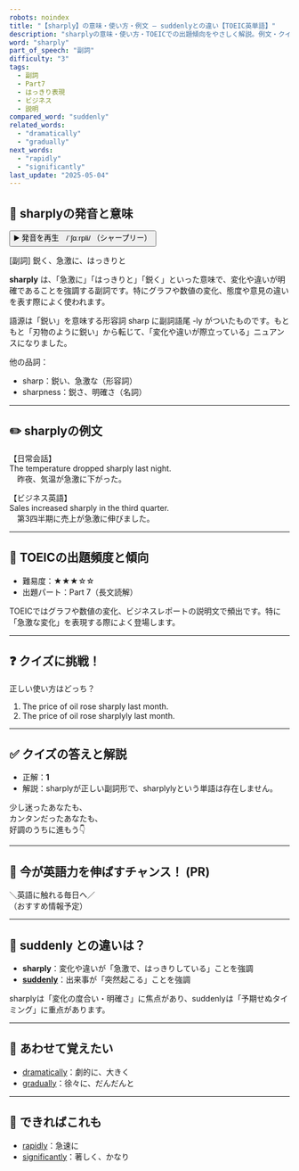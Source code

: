 ```yaml
---
robots: noindex
title: "【sharply】の意味・使い方・例文 ― suddenlyとの違い【TOEIC英単語】"
description: "sharplyの意味・使い方・TOEICでの出題傾向をやさしく解説。例文・クイズ付きでsuddenlyとの違いもわかりやすく学べます。"
word: "sharply"
part_of_speech: "副詞"
difficulty: "3"
tags:
  - 副詞
  - Part7
  - はっきり表現
  - ビジネス
  - 説明
compared_word: "suddenly"
related_words:
  - "dramatically"
  - "gradually"
next_words:
  - "rapidly"
  - "significantly"
last_update: "2025-05-04"
---
```


## 🔰 sharplyの発音と意味

<button class="play-audio" onclick="playTTS('sharply')">
  <span class="play-audio-main">
    ▶️ 発音を再生　/ˈʃɑːrpli/
  </span>
  <span class="play-audio-sub">
    （シャープリー）
  </span>
</button>

[副詞] 鋭く、急激に、はっきりと

**sharply** は、「急激に」「はっきりと」「鋭く」といった意味で、変化や違いが明確であることを強調する副詞です。特にグラフや数値の変化、態度や意見の違いを表す際によく使われます。

語源は「鋭い」を意味する形容詞 sharp に副詞語尾 -ly がついたものです。もともと「刃物のように鋭い」から転じて、「変化や違いが際立っている」ニュアンスになりました。

他の品詞：  
- sharp：鋭い、急激な（形容詞）
- sharpness：鋭さ、明確さ（名詞）

---

## ✏️ sharplyの例文

【日常会話】  
The temperature dropped sharply last night.  
　昨夜、気温が急激に下がった。

【ビジネス英語】  
Sales increased sharply in the third quarter.  
　第3四半期に売上が急激に伸びました。

---

## 🎯 TOEICの出題頻度と傾向

- 難易度：★★★☆☆
- 出題パート：Part 7（長文読解）

TOEICではグラフや数値の変化、ビジネスレポートの説明文で頻出です。特に「急激な変化」を表現する際によく登場します。

---

## ❓ クイズに挑戦！

正しい使い方はどっち？

1. The price of oil rose sharply last month.  
2. The price of oil rose sharplyly last month.

---

## ✅ クイズの答えと解説

- 正解：**1**
- 解説：sharplyが正しい副詞形で、sharplylyという単語は存在しません。

少し迷ったあなたも、  
カンタンだったあなたも、  
好調のうちに進もう👇️

---

## 🚀 今が英語力を伸ばすチャンス！ (PR)

<div class="info-center">
＼英語に触れる毎日へ／<br>  
（おすすめ情報予定）
</div>

---

## 🤔  suddenly との違いは？

- **sharply**：変化や違いが「急激で、はっきりしている」ことを強調
- **[suddenly](/word/suddenly)**：出来事が「突然起こる」ことを強調

sharplyは「変化の度合い・明確さ」に焦点があり、suddenlyは「予期せぬタイミング」に重点があります。

---

## 🧩 あわせて覚えたい

- [dramatically](/word/dramatically)：劇的に、大きく
- [gradually](/word/gradually)：徐々に、だんだんと

---

## 📖 できればこれも

- [rapidly](/word/rapidly)：急速に
- [significantly](/word/significantly)：著しく、かなり

<!-- cvid: aid30_bid34 -->
